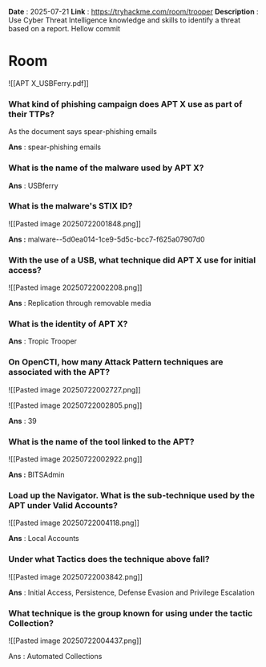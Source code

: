 **Date** : 2025-07-21
**Link** :   https://tryhackme.com/room/trooper
**Description** : Use Cyber Threat Intelligence knowledge and skills to identify a threat based on a report. Hellow commit

# Room

![[APT X_USBFerry.pdf]]


### What kind of phishing campaign does APT X use as part of their TTPs?

As the document says spear-phishing emails

**Ans** : spear-phishing emails

### What is the name of the malware used by APT X?

**Ans** : USBferry

### What is the malware's STIX ID?

![[Pasted image 20250722001848.png]]

**Ans :**   malware--5d0ea014-1ce9-5d5c-bcc7-f625a07907d0

### With the use of a USB, what technique did APT X use for initial access?

![[Pasted image 20250722002208.png]]

**Ans** : Replication through removable media

### What is the identity of APT X?

**Ans** : Tropic Trooper

### On OpenCTI, how many Attack Pattern techniques are associated with the APT?

![[Pasted image 20250722002727.png]]

![[Pasted image 20250722002805.png]]

**Ans** : 39

### What is the name of the tool linked to the APT?

![[Pasted image 20250722002922.png]]

**Ans :**  BITSAdmin


### Load up the Navigator. What is the sub-technique used by the APT under Valid Accounts?

![[Pasted image 20250722004118.png]]

**Ans**  : Local Accounts
### Under what Tactics does the technique above fall?

![[Pasted image 20250722003842.png]]

**Ans** : Initial Access, Persistence,  Defense Evasion and Privilege Escalation

### What technique is the group known for using under the tactic Collection?

![[Pasted image 20250722004437.png]]

Ans  : Automated Collections